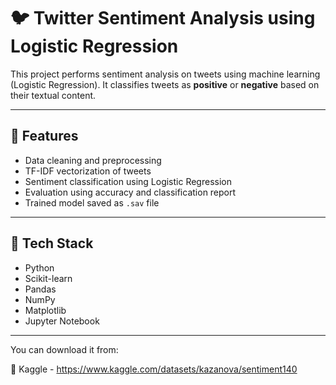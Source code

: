 # 🐦 Twitter Sentiment Analysis using Logistic Regression

This project performs sentiment analysis on tweets using machine learning (Logistic Regression). It classifies tweets as **positive** or **negative** based on their textual content.

---

## 🚀 Features

- Data cleaning and preprocessing
- TF-IDF vectorization of tweets
- Sentiment classification using Logistic Regression
- Evaluation using accuracy and classification report
- Trained model saved as `.sav` file

---

## 🧠 Tech Stack

- Python
- Scikit-learn
- Pandas
- NumPy
- Matplotlib
- Jupyter Notebook

---
You can download it from:

🔗 Kaggle - https://www.kaggle.com/datasets/kazanova/sentiment140


